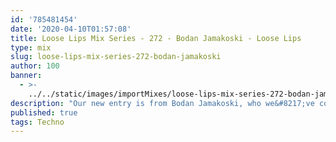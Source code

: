 ```yaml
---
id: '785481454'
date: '2020-04-10T01:57:08'
title: Loose Lips Mix Series - 272 - Bodan Jamakoski - Loose Lips
type: mix
slug: loose-lips-mix-series-272-bodan-jamakoski
author: 100
banner:
  - >-
    ../../static/images/importMixes/loose-lips-mix-series-272-bodan-jamakoski/image3213.jpeg
description: "Our new entry is from Bodan Jamakoski, who we&#8217;ve collaborated and shared the decks with for our 5th year anniversary event at club Minus 1 with Billy Nasty, Medallion Man and T-Scale. Enjoy these 81 minutes of hypnotic, sharp and driving Techno! @bodan-jamakoski\L @audiobahn101\L Bodan Jamakoski is a Macedonian DJ and producer from Skopje, Macedonia. [...]Read More..."
published: true
tags: Techno
---
```


